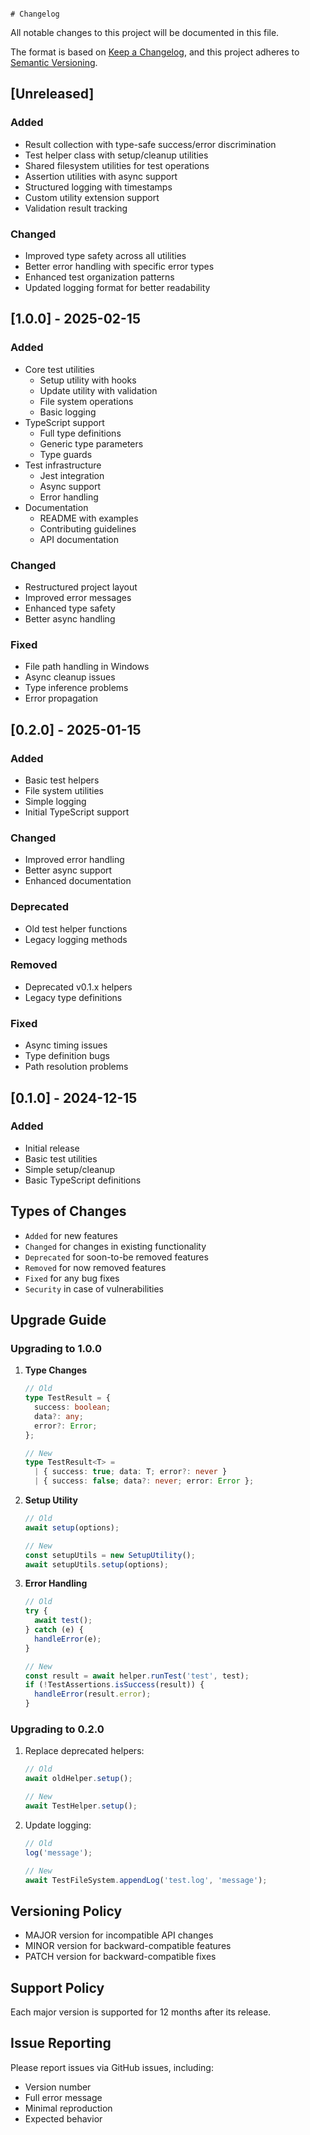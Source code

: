                                                                                                                                                                                                                                                                                            # Changelog

All notable changes to this project will be documented in this file.

The format is based on [Keep a Changelog](https://keepachangelog.com/en/1.0.0/),
and this project adheres to [Semantic Versioning](https://semver.org/spec/v2.0.0.html).

## [Unreleased]

### Added
- Result collection with type-safe success/error discrimination
- Test helper class with setup/cleanup utilities
- Shared filesystem utilities for test operations
- Assertion utilities with async support
- Structured logging with timestamps
- Custom utility extension support
- Validation result tracking

### Changed
- Improved type safety across all utilities
- Better error handling with specific error types
- Enhanced test organization patterns
- Updated logging format for better readability

## [1.0.0] - 2025-02-15

### Added
- Core test utilities
  - Setup utility with hooks
  - Update utility with validation
  - File system operations
  - Basic logging
- TypeScript support
  - Full type definitions
  - Generic type parameters
  - Type guards
- Test infrastructure
  - Jest integration
  - Async support
  - Error handling
- Documentation
  - README with examples
  - Contributing guidelines
  - API documentation

### Changed
- Restructured project layout
- Improved error messages
- Enhanced type safety
- Better async handling

### Fixed
- File path handling in Windows
- Async cleanup issues
- Type inference problems
- Error propagation

## [0.2.0] - 2025-01-15

### Added
- Basic test helpers
- File system utilities
- Simple logging
- Initial TypeScript support

### Changed
- Improved error handling
- Better async support
- Enhanced documentation

### Deprecated
- Old test helper functions
- Legacy logging methods

### Removed
- Deprecated v0.1.x helpers
- Legacy type definitions

### Fixed
- Async timing issues
- Type definition bugs
- Path resolution problems

## [0.1.0] - 2024-12-15

### Added
- Initial release
- Basic test utilities
- Simple setup/cleanup
- Basic TypeScript definitions

## Types of Changes

- `Added` for new features
- `Changed` for changes in existing functionality
- `Deprecated` for soon-to-be removed features
- `Removed` for now removed features
- `Fixed` for any bug fixes
- `Security` in case of vulnerabilities

## Upgrade Guide

### Upgrading to 1.0.0

1. **Type Changes**
   ```typescript
   // Old
   type TestResult = {
     success: boolean;
     data?: any;
     error?: Error;
   };

   // New
   type TestResult<T> = 
     | { success: true; data: T; error?: never }
     | { success: false; data?: never; error: Error };
   ```

2. **Setup Utility**
   ```typescript
   // Old
   await setup(options);

   // New
   const setupUtils = new SetupUtility();
   await setupUtils.setup(options);
   ```

3. **Error Handling**
   ```typescript
   // Old
   try {
     await test();
   } catch (e) {
     handleError(e);
   }

   // New
   const result = await helper.runTest('test', test);
   if (!TestAssertions.isSuccess(result)) {
     handleError(result.error);
   }
   ```

### Upgrading to 0.2.0

1. Replace deprecated helpers:
   ```typescript
   // Old
   await oldHelper.setup();

   // New
   await TestHelper.setup();
   ```

2. Update logging:
   ```typescript
   // Old
   log('message');

   // New
   await TestFileSystem.appendLog('test.log', 'message');
   ```

## Versioning Policy

- MAJOR version for incompatible API changes
- MINOR version for backward-compatible features
- PATCH version for backward-compatible fixes

## Support Policy

Each major version is supported for 12 months after its release.

## Issue Reporting

Please report issues via GitHub issues, including:
- Version number
- Full error message
- Minimal reproduction
- Expected behavior